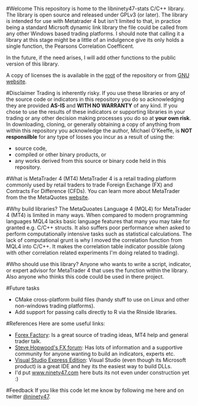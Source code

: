 #Welcome
This repository is home to the libninety47-stats C/C++ library. The library is open source and released under GPLv3 (or later). The library is intended for use with Metatrader 4 but isn't limited to that, in practice being a standard Micrsoft dynamic link library
the file could be called from any other Windows based trading platforms. I should note that calling it a library at this stage might be a little of an indulgence give its only holds a single function, the Pearsons Correlation Coefficent.

In the future, if the need arises, I will add other functions to the public version of this library.

A copy of licenses the is available in the [root](https://github.com/ninety47/libninety47-stats/blob/master/LICENSE) of the repository or from 
[GNU website](http://www.gnu.org/licenses/gpl.txt).

#Disclaimer
Trading is inherently risky. If you use these libraries or any of the source code or indicators in this repository you do so acknowledging they are provided **AS-IS** and **WITH NO WARRANTY** of any kind. If you chose to use the results of these indicators or supporting libraries in your trading or any other decision making processes you do so at **your own risk**. In downloading, cloning, or generally obtaining a copy of anything from within this repository you acknowledge the author, Michael O'Keeffe, is **NOT responsilble** for any type of losses you incur as a result of using the:
* source code, 
* compiled or other binary products, or 
* any works derived from this source or binary code held in this repository.

#What is MetaTrader 4 (MT4)
MetaTrader 4 is a retail trading platform commonly used by retail traders to trade Foreign Exchange (FX) and Contracts For Difference (CFDs). You can learn more about MetaTrader from the the MetaQuotes [website](http://www.metaquotes.net/).

#Why build libraries?
The MetaQuoates Language 4 (MQL4) for MetaTrader 4 (MT4) is limited in many ways. When compared to modern programming languages MQL4 lacks basic language features that many you may take for granted e.g. C/C++ structs. It also suffers poor performance when asked to perform computationally intensive tasks such as statistical calculations.
The lack of computational grunt is why I moved the correlation function from MQL4 into C/C++. It makes the correlation table
indicator possible (along with other correlation related experiments I'm doing related to trading).

#Who should use this library?
Anyone who wants to write a script, indicator, or expert advisor for MetaTrader 4 that uses the function within the library. Also anyone who thinks this code could be used in there project.

#Future tasks
* CMake cross-platform build files (handy stuff to use on Linux and other non-windows trading platforms).
* Add support for passing calls directly to R via the RInside libraries.

#References
Here are some useful links:
* [Forex Factory](http://wwwforexfactory.com): Is a great source of trading ideas, MT4 help and general trader talk.
* [Steve Hopwood's FX forum](http://www.stevehopwoodforex.com/): Has lots of information and a supportive community for anyone wanting to build an indicators, experts etc.
* [Visual Studio Express Edition](http://www.microsoft.com/visualstudio/eng/products/visual-studio-express-products): Visual Studio (even though its Microsoft product) is a great IDE and hey its the easiest way to build DLLs.
* I'd put www.ninety47.com here buts its not even under construction yet :)

#Feedback
If you like this code let me know by following me here and on twitter [@ninety47](https://twitter.com/ninety47).

